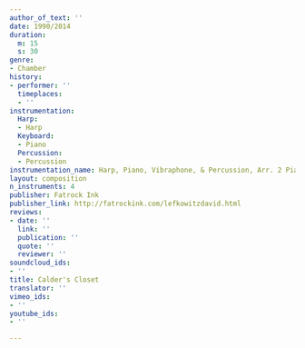 ```yaml
---
author_of_text: ''
date: 1990/2014
duration:
  m: 15
  s: 30
genre:
- Chamber
history:
- performer: ''
  timeplaces:
  - ''
instrumentation:
  Harp:
  - Harp
  Keyboard:
  - Piano
  Percussion:
  - Percussion
instrumentation_name: Harp, Piano, Vibraphone, & Percussion, Arr. 2 Pianos & 2 Percussion
layout: composition
n_instruments: 4
publisher: Fatrock Ink
publisher_link: http://fatrockink.com/lefkowitzdavid.html
reviews:
- date: ''
  link: ''
  publication: ''
  quote: ''
  reviewer: ''
soundcloud_ids:
- ''
title: Calder's Closet
translator: ''
vimeo_ids:
- ''
youtube_ids:
- ''

---
```

